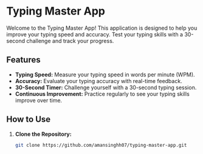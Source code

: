 # Typing Master App

Welcome to the Typing Master App! This application is designed to help you improve your typing speed and accuracy. Test your typing skills with a 30-second challenge and track your progress.

## Features

- **Typing Speed:** Measure your typing speed in words per minute (WPM).
- **Accuracy:** Evaluate your typing accuracy with real-time feedback.
- **30-Second Timer:** Challenge yourself with a 30-second typing session.
- **Continuous Improvement:** Practice regularly to see your typing skills improve over time.

## How to Use

1. **Clone the Repository:**
   ```bash
   git clone https://github.com/amansinghh07/typing-master-app.git
